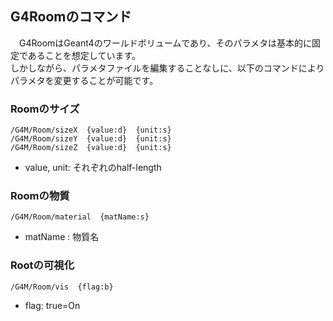 ## G4Roomのコマンド

　G4RoomはGeant4のワールドボリュームであり、そのパラメタは基本的に固定であることを想定しています。  
 しかしながら、パラメタファイルを編集することなしに、以下のコマンドによりパラメタを変更することが可能です。

### Roomのサイズ
```
/G4M/Room/sizeX  {value:d}  {unit:s}
/G4M/Room/sizeY  {value:d}  {unit:s}
/G4M/Room/sizeZ  {value:d}  {unit:s}
```
- value, unit:  それぞれのhalf-length

### Roomの物質
```
/G4M/Room/material  {matName:s}
```
- matName : 物質名

### Rootの可視化
```
/G4M/Room/vis  {flag:b}
```
- flag: true=On

